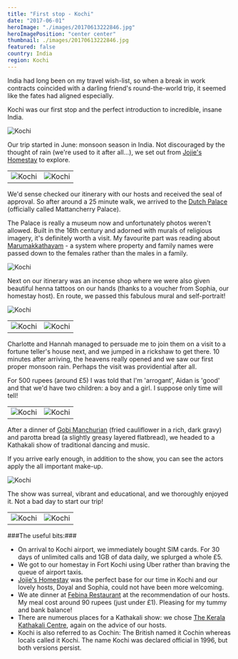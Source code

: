 ```yaml
---
title: "First stop - Kochi"
date: "2017-06-01"
heroImage: "./images/20170613222846.jpg"
heroImagePosition: "center center"
thumbnail: ./images/20170613222846.jpg
featured: false
country: India
region: Kochi
---
```


India had long been on my travel wish-list, so when a break in work contracts coincided with a darling friend's round-the-world trip, it seemed like the fates had aligned especially.

Kochi was our first stop and the perfect introduction to incredible, insane India.

![Kochi](./images/1030754.jpg)

Our trip started in June: monsoon season in India. Not discouraged by the thought of rain (we're used to it after all...), we set out from [Jojie's Homestay](https://www.booking.com/hotel/in/jojies-homestay-fortkochi.en-gb.html?aid=311076;label=jojies-homestay-fortkochi-1FQkYCVfvCSw9Mq7J80Y4gS162189374156%3Apl%3Ata%3Ap1%3Ap2%3Aac%3Aap1t1%3Aneg%3Afi%3Atiaud-285284111686%3Akwd-327388356694%3Alp9045909%3Ali%3Adec%3Adm;sid=faa00bda9a6d3fc5659e3e84e07ac007;dest_id=-2093645;dest_type=city;dist=0;hapos=1;hpos=1;room1=A%2CA;sb_price_type=total;sr_order=popularity;srepoch=1549807724;srpvid=452e637577240363;type=total;ucfs=1&#hotelTmpl) to explore.


| | |
| --- | --- |
|![Kochi](./images/1030771.jpg) | ![Kochi](./images/1030836.jpg)|

We'd sense checked our itinerary with our hosts and received the seal of approval. So after around a 25 minute walk, we arrived to the [Dutch Palace](https://www.tripadvisor.co.uk/Attraction_Review-g297633-d325097-Reviews-Mattancherry_Palace-Kochi_Cochin_Ernakulam_District_Kerala.html) (officially called Mattancherry Palace).

The Palace is really a museum now and unfortunately photos weren't allowed. Built in the 16th century and adorned with murals of religious imagery, it's definitely worth a visit. My favourite part was reading about [Marumakkathayam](https://en.wikipedia.org/wiki/Marumakkathayam) - a system where property and family names were passed down to the females rather than the males in a family.

![Kochi](./images/1030767.jpg)

Next on our itinerary was an incense shop where we were also given beautiful henna tattoos on our hands (thanks to a voucher from Sophia, our homestay host). En route, we passed this fabulous mural and self-portrait!

![Kochi](./images/1030779.jpg)

| | |
| --- | --- |
|![Kochi](./images/1030811.jpg) | ![Kochi](./images/1030812.jpg)|

Charlotte and Hannah managed to persuade me to join them on a visit to a fortune teller's house next, and we jumped in a rickshaw to get there. 10 minutes after arriving, the heavens really opened and we saw our first proper monsoon rain. Perhaps the visit was providential after all.

For 500 rupees (around £5) I was told that I'm 'arrogant', Aidan is 'good' and that we'd have two children: a boy and a girl. I suppose only time will tell!

| | |
| --- | --- |
|![Kochi](./images/1030845.jpg) | ![Kochi](./images/1030849.jpg)|

After a dinner of [Gobi Manchurian](https://en.wikipedia.org/wiki/Gobi_manchurian) (fried cauliflower in a rich, dark gravy) and parotta bread (a slightly greasy layered flatbread), we headed to a Kathakali show of traditional dancing and music.

If you arrive early enough, in addition to the show, you can see the actors apply the all important make-up. 

![Kochi](./images/1040005.jpg)

The show was surreal, vibrant and educational, and we thoroughly enjoyed it. Not a bad day to start our trip!

| | |
| --- | --- |
|![Kochi](./images/1030861.jpg) | ![Kochi](./images/1040028.jpg)|

###The useful bits:###

- On arrival to Kochi airport, we immediately bought SIM cards. For 30 days of unlimited calls and 1GB of data daily, we splurged a whole £5.
- We got to our homestay in Fort Kochi using Uber rather than braving the queue of airport taxis.
- [Jojie's Homestay](https://www.booking.com/hotel/in/jojies-homestay-fortkochi.en-gb.html?aid=311076;label=jojies-homestay-fortkochi-1FQkYCVfvCSw9Mq7J80Y4gS162189374156%3Apl%3Ata%3Ap1%3Ap2%3Aac%3Aap1t1%3Aneg%3Afi%3Atiaud-285284111686%3Akwd-327388356694%3Alp9045909%3Ali%3Adec%3Adm;sid=faa00bda9a6d3fc5659e3e84e07ac007;dest_id=-2093645;dest_type=city;dist=0;hapos=1;hpos=1;room1=A%2CA;sb_price_type=total;sr_order=popularity;srepoch=1549807724;srpvid=452e637577240363;type=total;ucfs=1&#hotelTmpl) was the perfect base for our time in Kochi and our lovely hosts, Doyal and Sophia, could not have been more welcoming.
- We ate dinner at [Febina Restaurant](https://www.tripadvisor.co.uk/Restaurant_Review-g297633-d2243982-Reviews-Febina_Restaurant-Kochi_Cochin_Ernakulam_District_Kerala.html) at the recommendation of our hosts. My meal cost around 90 rupees (just under £1). Pleasing for my tummy and bank balance!
- There are numerous places for a Kathakali show: we chose [The Kerala Kathakali Centre](https://www.tripadvisor.co.za/Attraction_Review-g297633-d1776022-Reviews-Kerala_Kathakali_Centre-Kochi_Cochin_Ernakulam_District_Kerala.html), again on the advice of our hosts.
- Kochi is also referred to as Cochin: The British named it Cochin whereas locals called it Kochi. The name Kochi was declared official in 1996, but both versions persist.